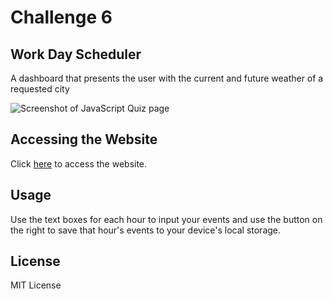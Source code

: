 # Challenge 6


## Work Day Scheduler

A dashboard that presents the user with the current and future weather of a requested city

![Screenshot of JavaScript Quiz page](#)

## Accessing the Website

Click [here](#) to access the website.

## Usage

Use the text boxes for each hour to input your events and use the button on the right to save that hour's events to your device's local storage.

## License

MIT License